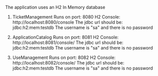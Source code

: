 The application uses an H2 In Memory database

1. TicketManagement Runs on port: 8080 H2 Console: http://localhost:8080/console
The jdbc url should be: jdbc:h2:mem:testdb The username is "sa" and there is no password

2. ApplicationCatalog Runs on port: 8081 H2 Console: http://localhost:8081/console/
The jdbc url should be: jdbc:h2:mem:testdb The username is "sa" and there is no password

3. UseManagement Runs on port: 8082 H2 Console: http://localhost:8082/console/
The jdbc url should be: jdbc:h2:mem:testdb The username is "sa" and there is no password
